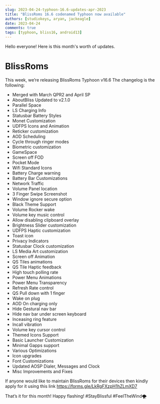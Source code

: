 ```yaml
---
slug: 2023-04-24-typhoon-16.6-updates-apr-2023
title: "BlissRoms 16.6 codenamed Typhoon now available"
authors: [studiokeys, aryan, jackeagle]
date: 2023-04-24
comments: true
tags: [typhoon, bliss16, android13]
---
```


Hello everyone! Here is this month's worth of updates.

# BlissRoms

This week, we’re releasing BlissRoms Typhoon v16.6 The changelog is the following:
- Merged with March QPR2 and April SP
- AboutBliss Updated to v2.1.0
- Parallel Space
- LS Charging Info
- Statusbar Battery Styles
- Monet Customization
- UDFPS Icons and Animation
- Reticker customization
- AOD Scheduling
- Cycle through ringer modes
- Biometric customization
- GameSpace
- Screen off FOD
- Pocket Mode
- Wifi Standard Icons
- Battery Charge warning
- Battery Bar Customizations
- Network Traffic
- Volume Panel location
- 3 Finger Swipe Screenshot
- Window ignore secure option
- Black Theme Support
- Volume Rocker wake
- Volume key music control
- Allow disabling clipboard overlay
- Brightness Slider customization
- UDFPS Haptic customization
- Toast icon
- Privacy Indicators
- Statusbar Clock customization
- LS Media Art customization
- Screen off Animation
- QS Tiles animations
- QS Tile Haptic feedback
- High touch polling rate
- Power Menu Animations
- Power Menu Transparency
- Refresh Rate control
- QS Pull down with 1 finger
- Wake on plug
- AOD On charging only
- Hide Gestural nav bar
- Hide nav bar under screen keyboard
- Inceasing ring feature
- Incall vibration
- Volume key cursor control
- Themed Icons Support
- Basic Launcher Customization
- Minimal Gapps support
- Various Optimizations
- Icon upgrades
- Font Customizations
- Updated AOSP Dialer, Messages and Clock
- Misc Improvements and Fixes

If anyone would like to maintain BlissRoms for their devices then kindly apply for it using this link https://forms.gle/LkRgFXzpH1hZLmXD7

That’s it for this month! Happy flashing!
#StayBlissful #FeelTheWind🌪
